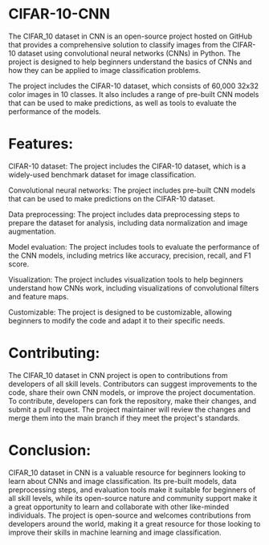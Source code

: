 # CIFAR-10-CNN
The CIFAR_10 dataset in CNN is an open-source project hosted on GitHub that provides a comprehensive solution to classify images from the CIFAR-10 dataset using convolutional neural networks (CNNs) in Python. The project is designed to help beginners understand the basics of CNNs and how they can be applied to image classification problems.

The project includes the CIFAR-10 dataset, which consists of 60,000 32x32 color images in 10 classes. It also includes a range of pre-built CNN models that can be used to make predictions, as well as tools to evaluate the performance of the models.

# Features:

CIFAR-10 dataset: The project includes the CIFAR-10 dataset, which is a widely-used benchmark dataset for image classification.

Convolutional neural networks: The project includes pre-built CNN models that can be used to make predictions on the CIFAR-10 dataset.

Data preprocessing: The project includes data preprocessing steps to prepare the dataset for analysis, including data normalization and image augmentation.

Model evaluation: The project includes tools to evaluate the performance of the CNN models, including metrics like accuracy, precision, recall, and F1 score.

Visualization: The project includes visualization tools to help beginners understand how CNNs work, including visualizations of convolutional filters and feature maps.

Customizable: The project is designed to be customizable, allowing beginners to modify the code and adapt it to their specific needs.

# Contributing:

The CIFAR_10 dataset in CNN project is open to contributions from developers of all skill levels. Contributors can suggest improvements to the code, share their own CNN models, or improve the project documentation. To contribute, developers can fork the repository, make their changes, and submit a pull request. The project maintainer will review the changes and merge them into the main branch if they meet the project's standards.

# Conclusion:

CIFAR_10 dataset in CNN is a valuable resource for beginners looking to learn about CNNs and image classification. Its pre-built models, data preprocessing steps, and evaluation tools make it suitable for beginners of all skill levels, while its open-source nature and community support make it a great opportunity to learn and collaborate with other like-minded individuals. The project is open-source and welcomes contributions from developers around the world, making it a great resource for those looking to improve their skills in machine learning and image classification.
